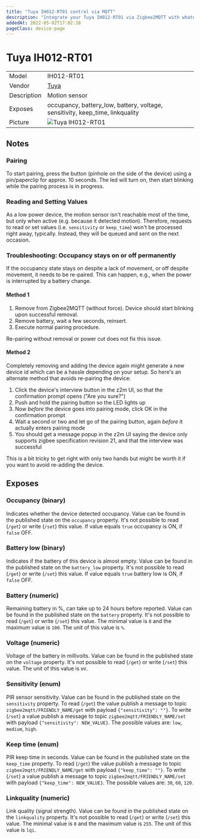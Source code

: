 ```yaml
---
title: "Tuya IH012-RT01 control via MQTT"
description: "Integrate your Tuya IH012-RT01 via Zigbee2MQTT with whatever smart home infrastructure you are using without the vendor's bridge or gateway."
addedAt: 2022-05-02T17:02:38
pageClass: device-page
---
```


<!-- !!!! -->
<!-- ATTENTION: This file is auto-generated through docgen! -->
<!-- You can only edit the "Notes"-Section between the two comment lines "Notes BEGIN" and "Notes END". -->
<!-- Do not use h1 or h2 heading within "## Notes"-Section. -->
<!-- !!!! -->

# Tuya IH012-RT01

|     |     |
|-----|-----|
| Model | IH012-RT01  |
| Vendor  | [Tuya](/supported-devices/#v=Tuya)  |
| Description | Motion sensor |
| Exposes | occupancy, battery_low, battery, voltage, sensitivity, keep_time, linkquality |
| Picture | ![Tuya IH012-RT01](https://www.zigbee2mqtt.io/images/devices/IH012-RT01.png) |


<!-- Notes BEGIN: You can edit here. Add "## Notes" headline if not already present. -->
## Notes

### Pairing
To start pairing, press the button (pinhole on the side of the device) using a
pin/paperclip for approx. 10 seconds. The led will turn on, then start blinking while the
pairing process is in progress.

### Reading and Setting Values

As a low power device, the motion sensor isn't reachable most of the time, but
only when active (e.g. because it detected motion). Therefore, requests to read
or set values (i.e. `sensitivity` or `keep_time`) won't be processed right away,
typically. Instead, they will be queued and sent on the next occasion.

### Troubleshooting: Occupancy stays on or off permanently
If the occupancy state stays on despite a lack of movement, or off despite movement,
it needs to be re-paired. This can happen, e.g., when the power
is interrupted by a battery change.

#### Method 1

1. Remove from Zigbee2MQTT (without force). Device should start blinking upon successful removal.
2. Remove battery, wait a few seconds, reinsert.
3. Execute normal pairing procedure.

Re-pairing without removal or power cut does not fix this issue.

#### Method 2
Completely removing and adding the device again might generate a new device id which can be a hassle depending on your
setup. So here's an alternate method that avoids re-pairing the device:

1. Click the device's interview button in the z2m UI, so that the confirmation prompt opens ("Are you sure?")
2. Push and hold the pairing button so the LED lights up
3. Now *before* the device goes into pairing mode, click OK in the confirmation prompt
4. Wait a second or two and let go of the pairing button, again *before* it actually enters pairing mode
5. You should get a message popup in the z2m UI saying the device only supports zigbee specification revision 21, and that the interview was successful

This is a bit tricky to get right with only two hands but might be worth it if you want to avoid re-adding the device.
<!-- Notes END: Do not edit below this line -->




## Exposes

### Occupancy (binary)
Indicates whether the device detected occupancy.
Value can be found in the published state on the `occupancy` property.
It's not possible to read (`/get`) or write (`/set`) this value.
If value equals `true` occupancy is ON, if `false` OFF.

### Battery low (binary)
Indicates if the battery of this device is almost empty.
Value can be found in the published state on the `battery_low` property.
It's not possible to read (`/get`) or write (`/set`) this value.
If value equals `true` battery low is ON, if `false` OFF.

### Battery (numeric)
Remaining battery in %, can take up to 24 hours before reported.
Value can be found in the published state on the `battery` property.
It's not possible to read (`/get`) or write (`/set`) this value.
The minimal value is `0` and the maximum value is `100`.
The unit of this value is `%`.

### Voltage (numeric)
Voltage of the battery in millivolts.
Value can be found in the published state on the `voltage` property.
It's not possible to read (`/get`) or write (`/set`) this value.
The unit of this value is `mV`.

### Sensitivity (enum)
PIR sensor sensitivity.
Value can be found in the published state on the `sensitivity` property.
To read (`/get`) the value publish a message to topic `zigbee2mqtt/FRIENDLY_NAME/get` with payload `{"sensitivity": ""}`.
To write (`/set`) a value publish a message to topic `zigbee2mqtt/FRIENDLY_NAME/set` with payload `{"sensitivity": NEW_VALUE}`.
The possible values are: `low`, `medium`, `high`.

### Keep time (enum)
PIR keep time in seconds.
Value can be found in the published state on the `keep_time` property.
To read (`/get`) the value publish a message to topic `zigbee2mqtt/FRIENDLY_NAME/get` with payload `{"keep_time": ""}`.
To write (`/set`) a value publish a message to topic `zigbee2mqtt/FRIENDLY_NAME/set` with payload `{"keep_time": NEW_VALUE}`.
The possible values are: `30`, `60`, `120`.

### Linkquality (numeric)
Link quality (signal strength).
Value can be found in the published state on the `linkquality` property.
It's not possible to read (`/get`) or write (`/set`) this value.
The minimal value is `0` and the maximum value is `255`.
The unit of this value is `lqi`.

